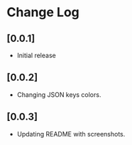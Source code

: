 # Change Log

## [0.0.1]

- Initial release

## [0.0.2]

- Changing JSON keys colors.

## [0.0.3]

- Updating README with screenshots.
